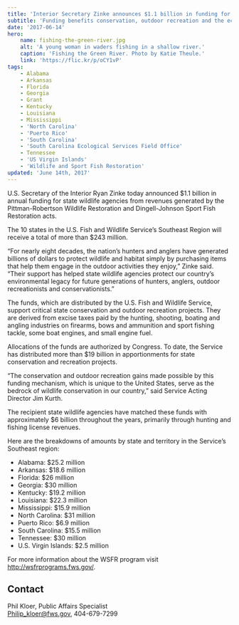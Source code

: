 ```yaml
---
title: 'Interior Secretary Zinke announces $1.1 billion in funding for state wildlife agencies;  more than $243 million to Southeast U.S.'
subtitle: 'Funding benefits conservation, outdoor recreation and the economy'
date: '2017-06-14'
hero:
    name: fishing-the-green-river.jpg
    alt: 'A young woman in waders fishing in a shallow river.'
    caption: 'Fishing the Green River. Photo by Katie Theule.'
    link: 'https://flic.kr/p/oCY1vP'
tags:
    - Alabama
    - Arkansas
    - Florida
    - Georgia
    - Grant
    - Kentucky
    - Louisiana
    - Mississippi
    - 'North Carolina'
    - 'Puerto Rico'
    - 'South Carolina'
    - 'South Carolina Ecological Services Field Office'
    - Tennessee
    - 'US Virgin Islands'
    - 'Wildlife and Sport Fish Restoration'
updated: 'June 14th, 2017'
---
```


U.S. Secretary of the Interior Ryan Zinke today announced $1.1 billion in annual funding for state wildlife agencies from revenues generated by the Pittman-Robertson Wildlife Restoration and Dingell-Johnson Sport Fish Restoration acts. 

The 10 states in the U.S. Fish and Wildlife Service’s Southeast Region will receive a total of more than $243 million.

“For nearly eight decades, the nation’s hunters and anglers have generated billions of dollars to protect wildlife and habitat simply by purchasing items that help them engage in the outdoor activities they enjoy,” Zinke said. “Their support has helped state wildlife agencies protect our country’s environmental legacy for future generations of hunters, anglers, outdoor recreationists and conservationists.”

The funds, which are distributed by the U.S. Fish and Wildlife Service, support critical state conservation and outdoor recreation projects. They are derived from excise taxes paid by the hunting, shooting, boating and angling industries on firearms, bows and ammunition and sport fishing tackle, some boat engines, and small engine fuel.

Allocations of the funds are authorized by Congress. To date, the Service has distributed more than $19 billion in apportionments for state conservation and recreation projects.

“The conservation and outdoor recreation gains made possible by this funding mechanism, which is unique to the United States, serve as the bedrock of wildlife conservation in our country,” said Service Acting Director Jim Kurth.

The recipient state wildlife agencies have matched these funds with approximately $6 billion throughout the years, primarily through hunting and fishing license revenues.

Here are the breakdowns of amounts by state and territory in the Service’s Southeast region:

  - Alabama: $25.2 million
  - Arkansas: $18.6 million
  - Florida: $26 million
  - Georgia: $30 million
  - Kentucky: $19.2 million
  - Louisiana: $22.3 million
  - Mississippi: $15.9 million
  - North Carolina: $31 million
  - Puerto Rico: $6.9 million
  - South Carolina: $15.5 million
  - Tennessee: $30 million
  - U.S. Virgin Islands: $2.5 million

For more information about the WSFR program visit http://wsfrprograms.fws.gov/.

## Contact

Phil Kloer, Public Affairs Specialist  
[Philip_kloer@fws.gov](mailto:Philip_kloer@fws.gov), 404-679-7299
